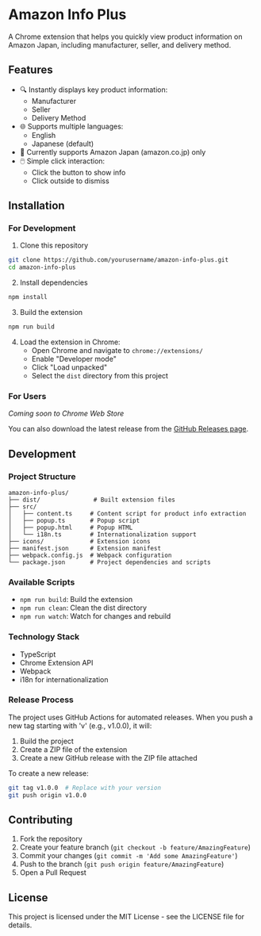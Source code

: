 # Amazon Info Plus

A Chrome extension that helps you quickly view product information on Amazon Japan, including manufacturer, seller, and delivery method.

## Features

- 🔍 Instantly displays key product information:
  - Manufacturer
  - Seller
  - Delivery Method
- 🌐 Supports multiple languages:
  - English
  - Japanese (default)
- 🎯 Currently supports Amazon Japan (amazon.co.jp) only
- 🖱️ Simple click interaction:
  - Click the button to show info
  - Click outside to dismiss

## Installation

### For Development

1. Clone this repository
```bash
git clone https://github.com/yourusername/amazon-info-plus.git
cd amazon-info-plus
```

2. Install dependencies
```bash
npm install
```

3. Build the extension
```bash
npm run build
```

4. Load the extension in Chrome:
   - Open Chrome and navigate to `chrome://extensions/`
   - Enable "Developer mode"
   - Click "Load unpacked"
   - Select the `dist` directory from this project

### For Users

*Coming soon to Chrome Web Store*

You can also download the latest release from the [GitHub Releases page](https://github.com/yourusername/amazon-info-plus/releases).

## Development

### Project Structure
```
amazon-info-plus/
├── dist/               # Built extension files
├── src/
│   ├── content.ts     # Content script for product info extraction
│   ├── popup.ts       # Popup script
│   ├── popup.html     # Popup HTML
│   └── i18n.ts        # Internationalization support
├── icons/             # Extension icons
├── manifest.json      # Extension manifest
├── webpack.config.js  # Webpack configuration
└── package.json       # Project dependencies and scripts
```

### Available Scripts

- `npm run build`: Build the extension
- `npm run clean`: Clean the dist directory
- `npm run watch`: Watch for changes and rebuild

### Technology Stack

- TypeScript
- Chrome Extension API
- Webpack
- i18n for internationalization

### Release Process

The project uses GitHub Actions for automated releases. When you push a new tag starting with 'v' (e.g., v1.0.0), it will:
1. Build the project
2. Create a ZIP file of the extension
3. Create a new GitHub release with the ZIP file attached

To create a new release:
```bash
git tag v1.0.0  # Replace with your version
git push origin v1.0.0
```

## Contributing

1. Fork the repository
2. Create your feature branch (`git checkout -b feature/AmazingFeature`)
3. Commit your changes (`git commit -m 'Add some AmazingFeature'`)
4. Push to the branch (`git push origin feature/AmazingFeature`)
5. Open a Pull Request

## License

This project is licensed under the MIT License - see the LICENSE file for details. 